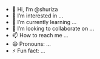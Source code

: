 - 👋 Hi, I’m @shuriza
- 👀 I’m interested in ...
- 🌱 I’m currently learning ...
- 💞️ I’m looking to collaborate on ...
- 📫 How to reach me ...
- 😄 Pronouns: ...
- ⚡ Fun fact: ...

<!---
shuriza/shuriza is a ✨ special ✨ repository because its `README.md` (this file) appears on your GitHub profile.
You can click the Preview link to take a look at your changes.
--->
